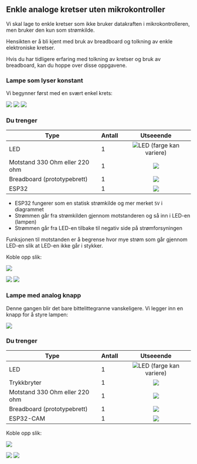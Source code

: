 ## Enkle analoge kretser uten mikrokontroller

Vi skal lage to enkle kretser som ikke bruker datakraften i mikrokontrolleren, men bruker den kun som strømkilde.

Hensikten er å bli kjent med bruk av breadboard og tolkning av enkle elektroniske kretser.

Hvis du har tidligere erfaring med tolkning av kretser og bruk av breadboard, kan du hoppe over disse oppgavene.

### Lampe som lyser konstant

Vi begynner først med en svært enkel krets:

![](./lyserkonstant/5V_Lampe.png)
![](./lyserkonstant/lyserkontant_bilde_1.jpg)
![](./lyserkonstant/lyserkontant_bilde_2.jpg)

### Du trenger

| Type          | Antall           |  Utseeende |
| ------------- | :------------- | :----: |
| LED           | 1    |  ![LED](../../img/led.png) (farge kan variere)
| Motstand 330 Ohm eller 220 ohm | 1 |  ![](../../img/330ohm.png) 	
| Breadboard (prototypebrett)	| 1 | ![](../../img/bb.png)
| ESP32 | 1 | ![](../../img/esp32-devkit.jpeg)

* ESP32 fungerer som en statisk strømkilde og mer merket ```5V``` i diagrammet
* Strømmen går fra strømkilden gjennom motstanderen og så inn i LED-en (lampen)
* Strømmen går fra LED-en tilbake til negativ side på strømforsyningen

Funksjonen til motstanden er å begrense hvor mye strøm som går gjennom LED-en slik at LED-en ikke går i stykker.

Koble opp slik:

![](./lyserkonstant/5V_Lampe_bb.png)

![](./lyserkonstant/)
![](./lyserkonstant/analog_knapp_bilde_1.jpg)

### Lampe med analog knapp

Denne gangen blir det bare bittelittegranne vanskeligere. Vi legger inn en knapp for å styre lampen:

![](./analogknapp/analog_knapp.png)


### Du trenger

| Type          | Antall           |  Utseeende |
| ------------- | :------------- | :----: |
| LED           | 1    |  ![LED](../../img/led.png) (farge kan variere)
| Trykkbryter	| 1	   |    ![](../../img/button.png)
| Motstand 330 Ohm eller 220 ohm | 1 |  ![](../../img/330ohm.png) 	
| Breadboard (prototypebrett)	| 1 | ![](../../img/bb.png)
| ESP32-CAM | 1 | ![](../../img/esp32cam_small.png)


Koble opp slik:

![](./analogknapp/analog_knapp_bb.png)

![](./analogknapp/analog_knapp_bilde_1.jpg)
![](./analogknapp/analog_knapp_bilde_2.jpg)
